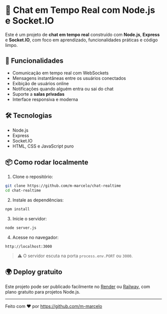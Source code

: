 # 💬 Chat em Tempo Real com Node.js e Socket.IO

Este é um projeto de **chat em tempo real** construído com **Node.js**, **Express** e **Socket.IO**, com foco em aprendizado, funcionalidades práticas e código limpo.

## 🚀 Funcionalidades

- Comunicação em tempo real com WebSockets
- Mensagens instantâneas entre os usuários conectados
- Exibição de usuários online
- Notificações quando alguém entra ou sai do chat
- Suporte a **salas privadas**
- Interface responsiva e moderna

## 🛠 Tecnologias

- Node.js
- Express
- Socket.IO
- HTML, CSS e JavaScript puro

## 📦 Como rodar localmente

1. Clone o repositório:

```bash
git clone https://github.com/m-marcelo/chat-realtime
cd chat-realtime
```

2. Instale as dependências:

```bash
npm install
```

3. Inicie o servidor:

```bash
node server.js
```

4. Acesse no navegador:

```
http://localhost:3000
```

> ⚠️ O servidor escuta na porta `process.env.PORT` ou `3000`.

## 🌍 Deploy gratuito

Este projeto pode ser publicado facilmente no [Render](https://render.com) ou [Railway](https://railway.app), com plano gratuito para projetos Node.js.

---

Feito com ❤️ por https://github.com/m-marcelo
